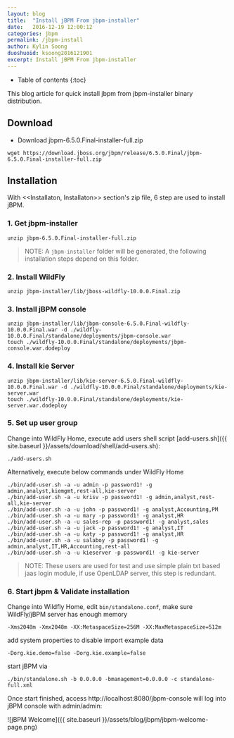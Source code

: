 ```yaml
---
layout: blog
title:  "Install jBPM From jbpm-installer"
date:   2016-12-19 12:00:12
categories: jbpm
permalink: /jbpm-install
author: Kylin Soong
duoshuoid: ksoong2016121901
excerpt: Install jBPM From jbpm-installer
---
```


* Table of contents
{:toc}

This blog article for quick install jbpm from jbpm-installer binary distribution.

## Download

* Download jbpm-6.5.0.Final-installer-full.zip

~~~
wget https://download.jboss.org/jbpm/release/6.5.0.Final/jbpm-6.5.0.Final-installer-full.zip
~~~

## Installation

With <<Installaton, Installaton>> section's zip file, 6 step are used to install jBPM.

### 1. Get jbpm-installer

~~~
unzip jbpm-6.5.0.Final-installer-full.zip
~~~

> NOTE: A `jbpm-installer` folder will be generated, the following installation steps depend on this folder.

### 2. Install WildFly

~~~
unzip jbpm-installer/lib/jboss-wildfly-10.0.0.Final.zip
~~~

### 3. Install jBPM console

~~~
unzip jbpm-installer/lib/jbpm-console-6.5.0.Final-wildfly-10.0.0.Final.war -d ./wildfly-10.0.0.Final/standalone/deployments/jbpm-console.war
touch ./wildfly-10.0.0.Final/standalone/deployments/jbpm-console.war.dodeploy
~~~

### 4. Install kie Server

~~~
unzip jbpm-installer/lib/kie-server-6.5.0.Final-wildfly-10.0.0.Final.war -d ./wildfly-10.0.0.Final/standalone/deployments/kie-server.war
touch ./wildfly-10.0.0.Final/standalone/deployments/kie-server.war.dodeploy
~~~

### 5. Set up user group

Change into WildFly Home, execute add users shell script [add-users.sh]({{ site.baseurl }}/assets/download/shell/add-users.sh):

~~~
./add-users.sh
~~~ 

Alternatively, execute below commands under WildFly Home

~~~
./bin/add-user.sh -a -u admin -p password1! -g admin,analyst,kiemgmt,rest-all,kie-server
./bin/add-user.sh -a -u krisv -p password1! -g admin,analyst,rest-all,kie-server
./bin/add-user.sh -a -u john -p password1! -g analyst,Accounting,PM
./bin/add-user.sh -a -u mary -p password1! -g analyst,HR
./bin/add-user.sh -a -u sales-rep -p password1! -g analyst,sales
./bin/add-user.sh -a -u jack -p password1! -g analyst,IT
./bin/add-user.sh -a -u katy -p password1! -g analyst,HR
./bin/add-user.sh -a -u salaboy -p password1! -g admin,analyst,IT,HR,Accounting,rest-all
./bin/add-user.sh -a -u kieserver -p password1! -g kie-server
~~~

> NOTE: These users are used for test and use simple plain txt based jaas login module, if use OpenLDAP server, this step is redundant.

### 6. Start jbpm & Validate installation

Change into Wildfly Home, edit `bin/standalone.conf`, make sure WildFly/jBPM server has enough memory

~~~
-Xms2048m -Xmx2048m -XX:MetaspaceSize=256M -XX:MaxMetaspaceSize=512m
~~~

add system properties to disable import example data

~~~
-Dorg.kie.demo=false -Dorg.kie.example=false
~~~

start jBPM via 

~~~
./bin/standalone.sh -b 0.0.0.0 -bmanagement=0.0.0.0 -c standalone-full.xml
~~~

Once start finished, access http://localhost:8080/jbpm-console will log into jBPM console with admin/admin:

![jBPM Welcome]({{ site.baseurl }}/assets/blog/jbpm/jbpm-welcome-page.png)
